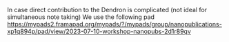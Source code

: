 
In case direct contribution to the Dendron is complicated (not ideal for simultaneous note taking)
We use the following pad https://mypads2.framapad.org/mypads/?/mypads/group/nanopublications-xp1q894p/pad/view/2023-07-10-workshop-nanopubs-2d1r89qv



